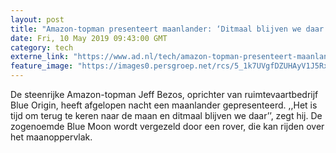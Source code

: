 ```yaml
---
layout: post
title: "Amazon-topman presenteert maanlander: ‘Ditmaal blijven we daar’"
date: Fri, 10 May 2019 09:43:00 GMT
category: tech
externe_link: "https://www.ad.nl/tech/amazon-topman-presenteert-maanlander-ditmaal-blijven-we-daar~a0d4d4118/"
feature_image: "https://images0.persgroep.net/rcs/5_1k7UVgfDZUHAyV1J5RxTH763g/diocontent/147766084/_fitwidth/400/?appId=21791a8992982cd8da851550a453bd7f&quality=0.7"
---
```


De steenrijke Amazon-topman Jeff Bezos, oprichter van ruimtevaartbedrijf Blue Origin, heeft afgelopen nacht een maanlander gepresenteerd. ,,Het is tijd om terug te keren naar de maan en ditmaal blijven we daar’’, zegt hij. De zogenoemde Blue Moon wordt vergezeld door een rover, die kan rijden over het maanoppervlak.
